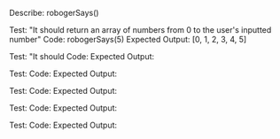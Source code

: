Describe: robogerSays()

Test: "It should return an array of numbers from 0 to the user's inputted number"
Code: robogerSays(5)
Expected Output: [0, 1, 2, 3, 4, 5]

Test: "It should 
Code:
Expected Output:

Test:
Code:
Expected Output:

Test:
Code:
Expected Output:

Test:
Code:
Expected Output:

Test:
Code:
Expected Output: